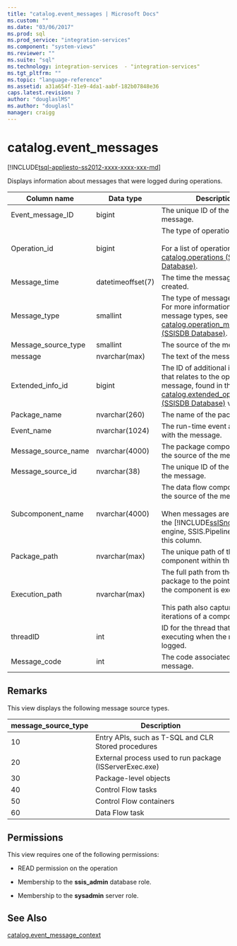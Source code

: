 ```yaml
---
title: "catalog.event_messages | Microsoft Docs"
ms.custom: ""
ms.date: "03/06/2017"
ms.prod: sql
ms.prod_service: "integration-services"
ms.component: "system-views"
ms.reviewer: ""
ms.suite: "sql"
ms.technology: integration-services  - "integration-services"
ms.tgt_pltfrm: ""
ms.topic: "language-reference"
ms.assetid: a31a654f-31e9-4da1-aabf-182b07848e36
caps.latest.revision: 7
author: "douglaslMS"
ms.author: "douglasl"
manager: craigg
---
```

# catalog.event_messages
[!INCLUDE[tsql-appliesto-ss2012-xxxx-xxxx-xxx-md](../../includes/tsql-appliesto-ss2012-xxxx-xxxx-xxx-md.md)]

  Displays information about messages that were logged during operations.  
  
|Column name|Data type|Description|  
|-----------------|---------------|-----------------|  
|Event_message_ID|bigint|The unique ID of the event message.|  
|Operation_id|bigint|The type of operation.<br /><br /> For a list of operation types, see [catalog.operations &#40;SSISDB Database&#41;](../../integration-services/system-views/catalog-operations-ssisdb-database.md).|  
|Message_time|datetimeoffset(7)|The time the message was created.|  
|Message_type|smallint|The type of message displayed. For more information about message types, see [catalog.operation_messages &#40;SSISDB Database&#41;](../../integration-services/system-views/catalog-operation-messages-ssisdb-database.md).|  
|Message_source_type|smallint|The source of the message.|  
|message|nvarchar(max)|The text of the message.|  
|Extended_info_id|bigint|The ID of additional information that relates to the operation message, found in the [catalog.extended_operation_info &#40;SSISDB Database&#41;](../../integration-services/system-views/catalog-extended-operation-info-ssisdb-database.md) view.|  
|Package_name|nvarchar(260)|The name of the package file.|  
|Event_name|nvarchar(1024)|The run-time event associated with the message.|  
|Message_source_name|nvarchar(4000)|The package component that is the source of the message.|  
|Message_source_id|nvarchar(38)|The unique ID of the source of the message.|  
|Subcomponent_name|nvarchar(4000)|The data flow component that is the source of the message.<br /><br /> When messages are returned by the [!INCLUDE[ssISnoversion](../../includes/ssisnoversion-md.md)] engine, SSIS.Pipeline appears in this column.|  
|Package_path|nvarchar(max)|The unique path of the component within the package.|  
|Execution_path|nvarchar(max)|The full path from the parent package to the point in which the component is executed.<br /><br /> This path also captures iterations of a component.|  
|threadID|int|ID for the thread that is executing when the message is logged.|  
|Message_code|int|The code associated with the message.|  
  
## Remarks  
 This view displays the following message source types.  
  
|**message_source_type**|Description|  
|-------------------------------|-----------------|  
|10|Entry APIs, such as T-SQL and CLR Stored procedures|  
|20|External process used to run package (ISServerExec.exe)|  
|30|Package-level objects|  
|40|Control Flow tasks|  
|50|Control Flow containers|  
|60|Data Flow task|  
  
## Permissions  
 This view requires one of the following permissions:  
  
-   READ permission on the operation  
  
-   Membership to the **ssis_admin** database role.  
  
-   Membership to the **sysadmin** server role.  
  
## See Also  
 [catalog.event_message_context](../../integration-services/system-views/catalog-event-message-context.md)  
  
  
